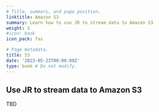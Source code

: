 ```yaml
---
# Title, summary, and page position.
linktitle: Amazon S3
summary: Learn how to use JR to stream data to Amazon S3
weight: 3
#icon: book
icon_pack: fas

# Page metadata.
title: S3
date: '2023-05-23T00:00:00Z'
type: book # Do not modify.
---
```


## Use JR to stream data to Amazon S3

TBD

